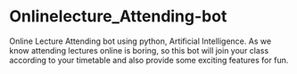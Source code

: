 # Onlinelecture_Attending-bot
Online Lecture Attending bot using python, Artificial Intelligence.
As we know attending lectures online is boring, so this bot will join your class according to your timetable and also provide some exciting features for fun.


